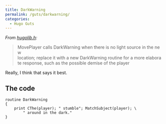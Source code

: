 ```yaml
---
title: DarkWarning
permalink: /guts/darkwarning/
categories: 
  - Hugo Guts
---
```


*From [hugolib.h](library/hugolib.h/):*

>MovePlayer calls DarkWarning when there is no light source in the new
>location; replace it with a new DarkWarning routine for a more elaborate
>response, such as the possible demise of the player

Really, I think that says it best.

## The code

    routine DarkWarning
    {
        print CThe(player); " stumble"; MatchSubject(player); \
            " around in the dark."
    }
